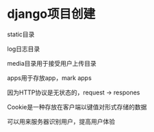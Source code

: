 # django项目创建

static目录

log日志目录

media目录用于接受用户上传目录

apps用于存放app，mark apps

因为HTTP协议是无状态的，request -> respones

Cookie是一种存放在客户端以键值对形式存储的数据

可以用来服务器识别用户，提高用户体验